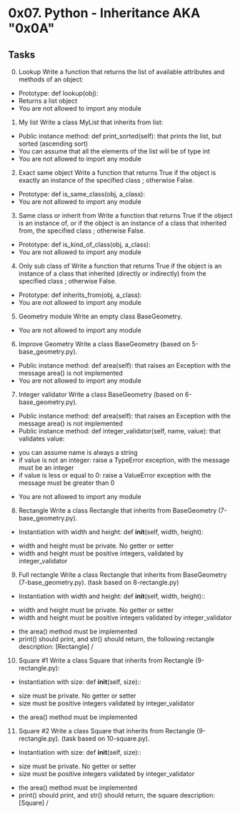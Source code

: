 # 0x07. Python - Inheritance AKA "0x0A"

## Tasks

0. Lookup
Write a function that returns the list of available attributes and methods of an object:
 - Prototype: def lookup(obj):
 - Returns a list object
 - You are not allowed to import any module

1. My list
Write a class MyList that inherits from list:
 - Public instance method: def print_sorted(self): that prints the list, but sorted (ascending sort)
 - You can assume that all the elements of the list will be of type int
 - You are not allowed to import any module

2. Exact same object
Write a function that returns True if the object is exactly an instance of the specified class ; otherwise False.
 - Prototype: def is_same_class(obj, a_class):
 - You are not allowed to import any module

3. Same class or inherit from
Write a function that returns True if the object is an instance of, or if the object is an instance of a class that inherited from, the specified class ; otherwise False.
 - Prototype: def is_kind_of_class(obj, a_class):
 - You are not allowed to import any module

4. Only sub class of
Write a function that returns True if the object is an instance of a class that inherited (directly or indirectly) from the specified class ; otherwise False.
 - Prototype: def inherits_from(obj, a_class):
 - You are not allowed to import any module

5. Geometry module
Write an empty class BaseGeometry.
 - You are not allowed to import any module

6. Improve Geometry
Write a class BaseGeometry (based on 5-base_geometry.py).
 - Public instance method: def area(self): that raises an Exception with the message area() is not implemented
 - You are not allowed to import any module

7. Integer validator
Write a class BaseGeometry (based on 6-base_geometry.py).
 - Public instance method: def area(self): that raises an Exception with the message area() is not implemented
 - Public instance method: def integer_validator(self, name, value): that validates value:
  + you can assume name is always a string
  + if value is not an integer: raise a TypeError exception, with the message <name> must be an integer
  + if value is less or equal to 0: raise a ValueError exception with the message <name> must be greater than 0
- You are not allowed to import any module

8. Rectangle
Write a class Rectangle that inherits from BaseGeometry (7-base_geometry.py).
 - Instantiation with width and height: def __init__(self, width, height):
  + width and height must be private. No getter or setter
  + width and height must be positive integers, validated by integer_validator

9. Full rectangle
Write a class Rectangle that inherits from BaseGeometry (7-base_geometry.py). (task based on 8-rectangle.py)
 - Instantiation with width and height: def __init__(self, width, height)::
  + width and height must be private. No getter or setter
  + width and height must be positive integers validated by integer_validator
 - the area() method must be implemented
 - print() should print, and str() should return, the following rectangle description: [Rectangle] <width>/<height>

10. Square #1
Write a class Square that inherits from Rectangle (9-rectangle.py):
 - Instantiation with size: def __init__(self, size)::
  + size must be private. No getter or setter
  + size must be positive integers validated by integer_validator
 - the area() method must be implemented

11. Square #2
Write a class Square that inherits from Rectangle (9-rectangle.py). (task based on 10-square.py).
 - Instantiation with size: def __init__(self, size)::
  + size must be private. No getter or setter
  + size must be positive integers validated by integer_validator
 - the area() method must be implemented
 - print() should print, and str() should return, the square description: [Square] <width>/<height>
